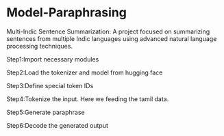 # Model-Paraphrasing
Multi-Indic Sentence Summarization: A project focused on summarizing sentences from multiple Indic languages using advanced natural language processing techniques.

Step1:Import necessary modules

Step2:Load the tokenizer and model from hugging face

Step3:Define special token IDs

Step4:Tokenize the input. Here we feeding the tamil data.

Step5:Generate paraphrase

Step6:Decode the generated output
